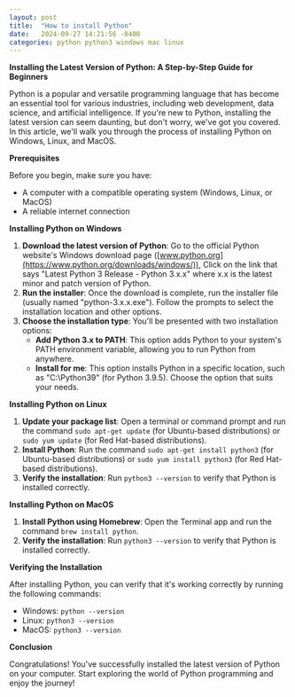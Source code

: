 ```yaml
---
layout: post
title:  "How to install Python"
date:   2024-09-27 14:21:56 -0400
categories: python python3 windows mac linux
---
```


**Installing the Latest Version of Python: A Step-by-Step Guide for Beginners**

Python is a popular and versatile programming language that has become an essential tool for various industries, including web development, data science, and artificial intelligence. If you're new to Python, installing the latest version can seem daunting, but don't worry, we've got you covered. In this article, we'll walk you through the process of installing Python on Windows, Linux, and MacOS.

**Prerequisites**

Before you begin, make sure you have:

* A computer with a compatible operating system (Windows, Linux, or MacOS)
* A reliable internet connection

**Installing Python on Windows**

1. **Download the latest version of Python**: Go to the official Python website's Windows download page ([www.python.org](https://www.python.org/downloads/windows/)), Click on the link that says "Latest Python 3 Release - Python 3.x.x" where x.x is the latest minor and patch version of Python.
2. **Run the installer**: Once the download is complete, run the installer file (usually named "python-3.x.x.exe"). Follow the prompts to select the installation location and other options.
3. **Choose the installation type**: You'll be presented with two installation options:
	* **Add Python 3.x to PATH**: This option adds Python to your system's PATH environment variable, allowing you to run Python from anywhere.
	* **Install for me**: This option installs Python in a specific location, such as "C:\Python39" (for Python 3.9.5). Choose the option that suits your needs.

**Installing Python on Linux**

1. **Update your package list**: Open a terminal or command prompt and run the command `sudo apt-get update` (for Ubuntu-based distributions) or `sudo yum update` (for Red Hat-based distributions).
2. **Install Python**: Run the command `sudo apt-get install python3` (for Ubuntu-based distributions) or `sudo yum install python3` (for Red Hat-based distributions).
3. **Verify the installation**: Run `python3 --version` to verify that Python is installed correctly.

**Installing Python on MacOS**

1. **Install Python using Homebrew**: Open the Terminal app and run the command `brew install python`.
2. **Verify the installation**: Run `python3 --version` to verify that Python is installed correctly.

**Verifying the Installation**

After installing Python, you can verify that it's working correctly by running the following commands:

* Windows: `python --version`
* Linux: `python3 --version`
* MacOS: `python3 --version`

**Conclusion**

Congratulations! You've successfully installed the latest version of Python on your computer. Start exploring the world of Python programming and enjoy the journey!
